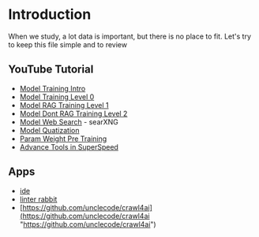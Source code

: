 # Introduction

When we study, a lot data is important, but there is no place to fit. Let's try to keep this file simple and to review

## YouTube Tutorial

- [Model Training Intro](https://youtu.be/pxhkDaKzBaY?si=ZCnni1WSd5wldief)
- [Model Training Level 0](https://www.youtube.com/watch?v=fFgyOucIFuk)
- [Model RAG Training Level 1](https://youtu.be/u5Vcrwpzoz8?si=Flrq83152-Vy9FWJ)
- [Model Dont RAG Training Level 2](https://youtu.be/KHDMoQ2Sp2s?si=7_r9ye8YIQQtrhoO)
- [Model Web Search](https://www.youtube.com/watch?v=GMlSFIp1na0) - searXNG
- [Model Quatization](https://www.youtube.com/watch?v=8r9Kit3lKXE)
- [Param Weight Pre Training](https://www.youtube.com/watch?v=QfFRNF5AhME)
- [Advance Tools in SuperSpeed](https://www.youtube.com/watch?v=XwL_cRuXM2E)

## Apps
- [ide](https://www.trae.ai/)
- [linter rabbit](https://www.coderabbit.ai/)
- [https://github.com/unclecode/crawl4ai](https://github.com/unclecode/crawl4ai "https://github.com/unclecode/crawl4ai")

